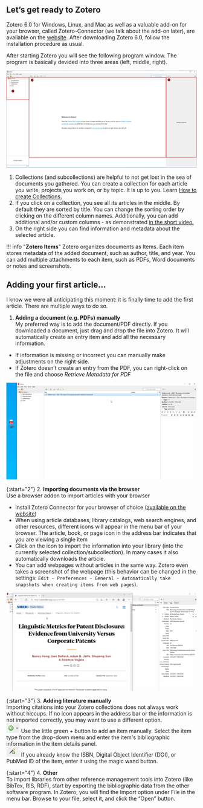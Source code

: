 ## Let’s get ready to Zotero

Zotero 6.0 for Windows, Linux, and Mac as well as a valuable add-on for your browser, called Zotero-Connector (we talk about the add-on later), are available on the [website](https://www.zotero.org/download/). After downloading Zotero 6.0, follow the installation procedure as usual.

After starting Zotero you will see the following program window. The program is basically devided into three areas (left, middle, right). 

 ![](images/02a.png)

1. Collections (and subcollections) are helpful to not get lost in the sea of documents you gathered. You can create a collection for each article you write, projects you work on, or by topic. It is up to you. Learn [How to create Collections.](images/01collection.gif)
2. If you click on a collection, you see all its articles in the middle. By default they are sorted by title. You can change the sorting order by clicking on the different column names. Additionally, you can add additional and/or custom columns - as demonstrated [in the short video.](images/02columns.gif)
3. On the right side you can find information and metadata about the selected article.

!!! info "**Zotero Items**"
    Zotero organizes documents as Items. Each item stores metadata of the added document, such as author, title, and year. You can add multiple attachments to each item, such as PDFs, Word documents or notes and screenshots. 


## Adding your first article…

I know we were all anticipating this moment: it is finally time to add the first article. There are multiple ways to do so.

1.	**Adding a document (e.g. PDFs) manually**  
 My preferred way is to add the document/PDF directly. If you downloaded a document, just drag and drop the file into Zotero. It will automatically create an entry item and add all the necessary information.
  * If information is missing or incorrect you can manually make adjustments on the right side.
  * If Zotero doesn’t create an entry from the PDF, you can right-click on the file and choose *Retrieve Metadata for PDF*

 ![](images/02-addpdf.png)

{:start="2"}
2.	**Importing documents via the browser**  
 Use a browser addon to import articles with your browser
  * Install Zotero Connector for your browser of choice ([available on the website](https://www.zotero.org/download/))
  * When using article databases, library catalogs, web search engines, and other resources, different icons will appear in the menu bar of your browser. The article, book, or page icon in the address bar indicates that you are viewing a single item
  * Click on the icon to import the information into your library (into the currently selected collection/subcollection). In many cases it also automatically downloads the article.
  * You can add webpages without articles in the same way. Zotero even takes a screenshot of the webpage (this behavior can be changed in the settings: `Edit - Preferences - General - Automatically take snapshots when creating items from web pages`). 

 ![](images/02-addbrowser.gif)

{:start="3"}
3.	**Adding literature manually**  
 Importing citations into your Zotero collections does not always work without hiccups. If no icon appears in the address bar or the information is not imported correctly, you may want to use a different option.  
 ![](images/02manually1.png) Use the little green + button to add an item manually. Select the item type from the drop-down menu and enter the item's bibliographic information in the item details panel.  
 ![](images/02manually2.png) If you already know the ISBN, Digital Object Identifier (DOI), or PubMed ID of the item, enter it using the magic wand button.

{:start="4"}
4.	**Other**  
 To import libraries from other reference management tools into Zotero (like BibTex, RIS, RDF), start by exporting the bibliographic data from the other software program. In Zotero, you will find the Import option under File in the menu bar. Browse to your file, select it, and click the “Open” button.
